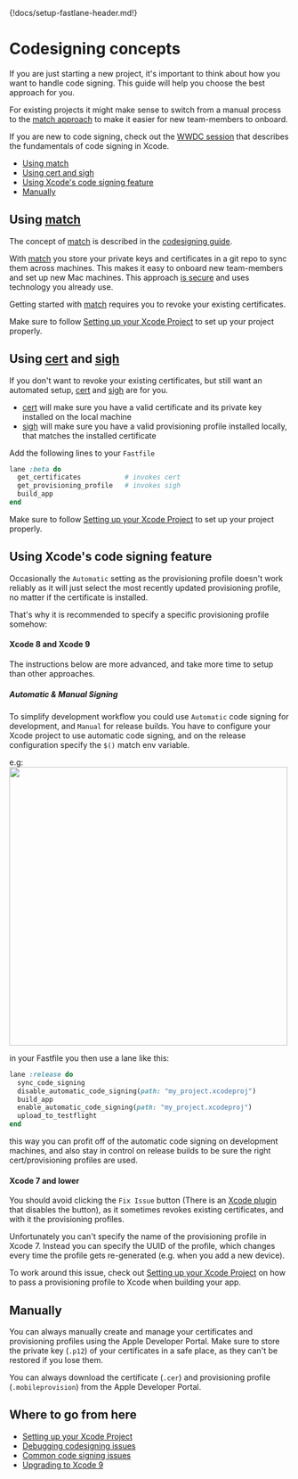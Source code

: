 {!docs/setup-fastlane-header.md!}

# Codesigning concepts

If you are just starting a new project, it's important to think about how you want to handle code signing. This guide will help you choose the best approach for you.

For existing projects it might make sense to switch from a manual process to the [match approach](https://codesigning.guide) to make it easier for new team-members to onboard.

If you are new to code signing, check out the [WWDC session](https://developer.apple.com/videos/play/wwdc2016/401/) that describes the fundamentals of code signing in Xcode.

- [Using match](#using-match)
- [Using cert and sigh](#using-cert-and-sigh)
- [Using Xcode's code signing feature](#using-xcodes-code-signing-feature)
- [Manually](#manually)

## Using [match](https://fastlane.tools/match)

The concept of [match](https://fastlane.tools/match) is described in the [codesigning guide](https://codesigning.guide). 

With [match](https://fastlane.tools/match) you store your private keys and certificates in a git repo to sync them across machines. This makes it easy to onboard new team-members and set up new Mac machines. This approach [is secure](https://github.com/fastlane/fastlane/tree/master/match#is-this-secure) and uses technology you already use.

Getting started with [match](https://fastlane.tools/match) requires you to revoke your existing certificates.

Make sure to follow [Setting up your Xcode Project](xcode-project.md) to set up your project properly.

## Using [cert](https://fastlane.tools/cert) and [sigh](https://fastlane.tools/sigh)

If you don't want to revoke your existing certificates, but still want an automated setup, [cert](https://fastlane.tools/cert) and [sigh](https://fastlane.tools/sigh) are for you. 

- [cert](https://fastlane.tools/cert) will make sure you have a valid certificate and its private key installed on the local machine
- [sigh](https://fastlane.tools/sigh) will make sure you have a valid provisioning profile installed locally, that matches the installed certificate

Add the following lines to your `Fastfile`

```ruby
lane :beta do
  get_certificates           # invokes cert
  get_provisioning_profile   # invokes sigh
  build_app
end
```

Make sure to follow [Setting up your Xcode Project](xcode-project.md) to set up your project properly.

## Using Xcode's code signing feature

Occasionally the `Automatic` setting as the provisioning profile doesn't work reliably as it will just select the most recently updated provisioning profile, no matter if the certificate is installed. 

That's why it is recommended to specify a specific provisioning profile somehow:

#### Xcode 8 and Xcode 9

The instructions below are more advanced, and take more time to setup than other approaches.

##### Automatic & Manual Signing

To simplify development workflow you could use `Automatic` code signing for development, and `Manual` for release builds.
You have to configure your Xcode project to use automatic code signing, and on the release configuration specify the `$()` match env variable.

e.g: 
<img src="/img/codesigning/auto_signing.png" width=500 />

in your Fastfile you then use a lane like this:

```ruby
lane :release do
  sync_code_signing
  disable_automatic_code_signing(path: "my_project.xcodeproj")
  build_app
  enable_automatic_code_signing(path: "my_project.xcodeproj")
  upload_to_testflight
end
```

this way you can profit off of the automatic code signing on development machines, and also stay in control on release builds to be sure the right cert/provisioning profiles are used.

#### Xcode 7 and lower

You should avoid clicking the `Fix Issue` button (There is an [Xcode plugin](https://github.com/neonichu/FixCode#readme) that disables the button), as it sometimes revokes existing certificates, and with it the provisioning profiles.

Unfortunately you can't specify the name of the provisioning profile in Xcode 7. Instead you can specify the UUID of the profile, which changes every time the profile gets re-generated (e.g. when you add a new device).

To work around this issue, check out [Setting up your Xcode Project](xcode-project.md) on how to pass a provisioning profile to Xcode when building your app.

## Manually

You can always manually create and manage your certificates and provisioning profiles using the Apple Developer Portal. Make sure to store the private key (`.p12`) of your certificates in a safe place, as they can't be restored if you lose them. 

You can always download the certificate (`.cer`) and provisioning profile (`.mobileprovision`) from the Apple Developer Portal.

## Where to go from here

- [Setting up your Xcode Project](xcode-project.md)
- [Debugging codesigning issues](troubleshooting.md)
- [Common code signing issues](common-issues.md)
- [Upgrading to Xcode 9](xcode-project.md#xcode-9-and-up)

